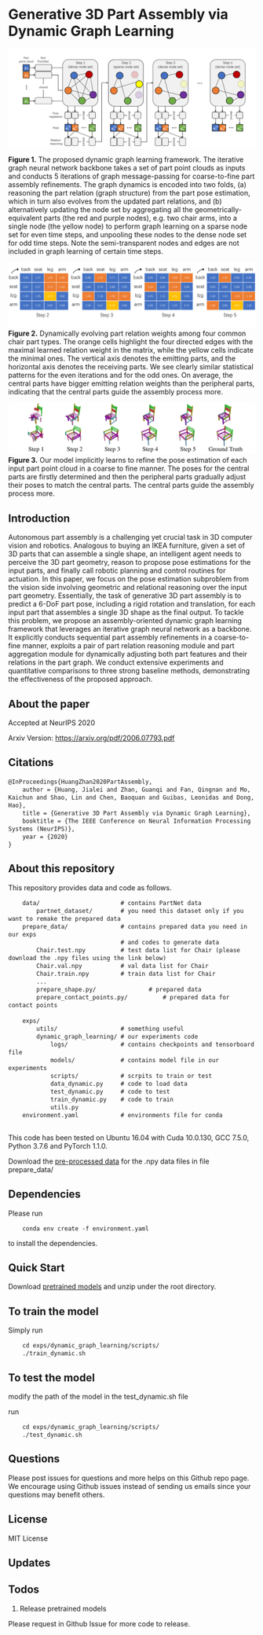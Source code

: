 # Generative 3D Part Assembly via Dynamic Graph Learning

![imgae1](./images/image1.png)

**Figure 1.** The proposed dynamic graph learning framework. The iterative graph neural network backbone takes a set of part point clouds as inputs and conducts 5 iterations of graph message-passing for coarse-to-fine part assembly refinements. The graph dynamics is encoded into two folds, (a) reasoning the part relation (graph structure) from the part pose estimation, which in turn also evolves from the updated part relations, and (b) alternatively updating the node set by aggregating all the geometrically-equivalent parts (the red and purple nodes), e.g. two chair arms, into a single node (the yellow node) to perform graph learning on a sparse node set for even time steps, and unpooling these nodes to the dense node set for odd time steps. Note the semi-transparent nodes and edges are not included in graph learning of certain time steps.

![image3](./images/image3.png)
**Figure 2.** Dynamically evolving part relation weights among four common chair part types. The orange cells highlight the four directed edges with the maximal learned relation weight in the matrix, while the yellow cells indicate the minimal ones. The vertical axis denotes the emitting parts, and the horizontal axis denotes the receiving parts. We see clearly similar statistical patterns for the even iterations and for the odd ones. On average, the central parts have bigger emitting relation weights than the peripheral parts, indicating that the central parts guide the assembly process more.

![image2](./images/image2.png)
**Figure 3.** Our model implicitly learns to refine the pose estimation of each input part point cloud in a coarse to fine manner. The poses for the central parts are firstly determined and then the peripheral parts gradually adjust their poses to match the central parts.  The central parts guide the assembly process more. 




## Introduction

Autonomous part assembly is a challenging yet crucial task in 3D computer vision and robotics. Analogous to buying an IKEA furniture, given a set of 3D parts that can assemble a single shape, an intelligent agent needs to perceive the 3D part geometry, reason to propose pose estimations for the input parts, and finally call robotic planning and control routines for actuation. In this paper, we focus on the pose estimation subproblem from the vision side involving geometric and relational reasoning over the input part geometry. Essentially, the task of generative 3D part assembly is to predict a 6-DoF part pose, including a rigid rotation and translation, for each input part that assembles a single 3D shape as the final output. To tackle this problem, we propose an assembly-oriented dynamic graph learning framework that leverages an iterative graph neural network as a backbone. It explicitly conducts sequential part assembly refinements in a coarse-to-fine manner, exploits a pair of part relation reasoning module and part aggregation module for dynamically adjusting both part features and their relations in the part graph. We conduct extensive experiments and quantitative comparisons to three strong baseline methods, demonstrating the effectiveness of the proposed approach.

## About the paper

Accepted at NeurIPS 2020

Arxiv Version: https://arxiv.org/pdf/2006.07793.pdf



## Citations


    @InProceedings{HuangZhan2020PartAssembly,
        author = {Huang, Jialei and Zhan, Guanqi and Fan, Qingnan and Mo, Kaichun and Shao, Lin and Chen, Baoquan and Guibas, Leonidas and Dong, Hao},
        title = {Generative 3D Part Assembly via Dynamic Graph Learning},
        booktitle = {The IEEE Conference on Neural Information Processing Systems (NeurIPS)},
        year = {2020}
    }

## About this repository

This repository provides data and code as follows.


```
    data/                       # contains PartNet data
        partnet_dataset/		# you need this dataset only if you  want to remake the prepared data
    prepare_data/				# contains prepared data you need in our exps 
    							# and codes to generate data
    	Chair.test.npy			# test data list for Chair (please download the .npy files using the link below)
    	Chair.val.npy			# val data list for Chair
    	Chair.train.npy 		# train data list for Chair
    	...
    	prepare_shape.py/				# prepared data
    	prepare_contact_points.py/			# prepared data for contact points
    	
    exps/
    	utils/					# something useful
    	dynamic_graph_learning/	# our experiments code
    		logs/				# contains checkpoints and tensorboard file
    		models/				# contains model file in our experiments
    		scripts/			# scrpits to train or test
    		data_dynamic.py		# code to load data
    		test_dynamic.py  	# code to test
    		train_dynamic.py  	# code to train
    		utils.py
    environment.yaml			# environments file for conda
    		

```

This code has been tested on Ubuntu 16.04 with Cuda 10.0.130, GCC 7.5.0, Python 3.7.6 and PyTorch 1.1.0. 

Download the [pre-processed data](https://drive.google.com/drive/folders/1bmTaeIN2x7dqgQZCuTsiXaAGRZqEeSMP?usp=sharing) for the .npy data files in file prepare_data/


## Dependencies

Please run
    

        conda env create -f environment.yaml

to install the dependencies.

## Quick Start

Download [pretrained models](https://drive.google.com/drive/folders/1bmTaeIN2x7dqgQZCuTsiXaAGRZqEeSMP?usp=sharing) and unzip under the root directory.

## To train the model

Simply run

        cd exps/dynamic_graph_learning/scripts/
        ./train_dynamic.sh
        
## To test the model

modify the path of the model in the test_dynamic.sh file

run

        cd exps/dynamic_graph_learning/scripts/
        ./test_dynamic.sh

## Questions

Please post issues for questions and more helps on this Github repo page. We encourage using Github issues instead of sending us emails since your questions may benefit others.

## License

MIT License

## Updates


## Todos
1. Release pretrained models

Please request in Github Issue for more code to release.

